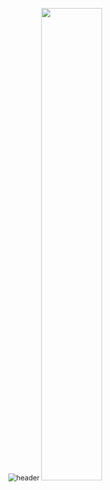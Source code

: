 ![header](https://capsule-render.vercel.app/api?type=blur&height=200&color=gradient&customColorList=12&text=반갑습니다%20박미현입니다&textBg=false&fontColor=FAF7F0&fontSize=40&reversal=true&descSize=30&descAlignY=69&fontAlignY=50&section=header)
<img src="https://raw.githubusercontent.com/parkmihyunn/github-stats-transparent/ef3957ec2399584f4cfeb2e4e79ccc6c03878fd6/generated/overview.svg" width="49.2%" />
